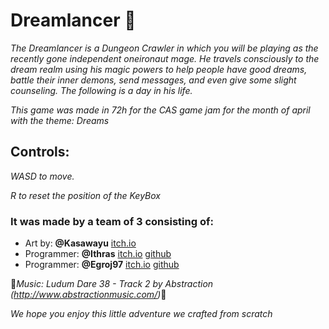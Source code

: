 # Dreamlancer 🚀

_The Dreamlancer is a Dungeon Crawler in which you will be playing as the recently gone independent oneironaut mage. He travels consciously to the dream realm using his magic powers to help people have good dreams, battle their inner demons, send messages, and even give some slight counseling. The following is a day in his life._

_This game was made in 72h for the CAS game jam for the month of april with the theme: Dreams_

## Controls:

_WASD to move._

_R to reset the position of the KeyBox_

### It was made by a team of 3 consisting of:

* Art by: **@Kasawayu** [itch.io](https://kasawayu.itch.io/)
* Programmer: **@Ithras** [itch.io](https://ithras.itch.io/) [github](https://github.com/ithras)
* Programmer: **@Egroj97** [itch.io](https://egroj97.itch.io/) [github](https://github.com/egroj97)

🍺_Music: Ludum Dare 38 - Track 2 by Abstraction (http://www.abstractionmusic.com/)_🍺

_We hope you enjoy this little adventure we crafted from scratch_
